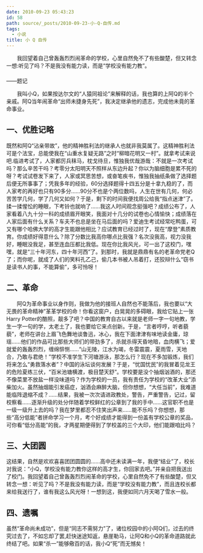 ```yaml
---
date: 2010-09-23 05:43:23
id: 58
path: source/_posts/2010-09-23-小-Q-自传.md
tags:
  - 小说
title: 小 Q 自传
---
```


　　我回望着自己曾轰轰烈烈闹革命的学校，心里自然免不了有些酸楚，但又转念一想:听见了吗？不是我没有能力读，而是“学校没有能力教”。                　　　　　　　　　　　　　　　　　　　　　　　　　　　　　　　　　　　　　　　　　　　　——题记

　　我叫小Q，如果按达尔文的“人猿同祖论”来解释的话，我也算的上阿Q的半个亲戚。阿Q当年闹革命“出师未捷身先死”，我决定继承他的遗志，完成他未竟的革命事业。

## 一、优胜记略

既然和阿Q“沾亲带故”，他的精神胜利法的继承人也就非我莫属了。这精神胜利法可是个法宝，总能使我在“山重水复疑无路”之时“柳暗花明又一村”。就拿考试来说吧.临进考试了，人家都厉兵秣马，枕戈待旦，惟独我优哉游哉：不就是一次考试吗？那么辛苦干吗？考零分太阳明天不照样从东边升起？你以为脑细胞是累不死的呀？考试试卷发下来了，人家或冥思苦想，或奋笔疾书，惟独我抽纸条做了选择题后便无所事事了；凭我多年的经验，60分选择题得十四五分是十拿九稳的了，而人家考的再好也只有90多分……90分不也是个两位数吗，人生在世有几何，何必苦苦学几何，学了几何又如何？于是，剩下的时间我便找周公给我“指点迷津”了。揉一揉惺忪的睡眼，下考铃也就响了……我这人时间观念挺强吧？成绩公布了，人家看着八九十分一科的成绩眉开眼笑，我面对十几分的试卷也心情愉快；成绩落在人家后面有什么关系？车夫不也总是坐在马后面的吗？爱迪生考试经常吃鸭蛋，可又有哪个哈佛大学的高才生能跟他相比？应试教育已经过时了，现在“摩登”素质教育。你成绩好得意什么？除了分数比我高你哪点比我强？名次没我高，视力没我好，睡眠没我足，甚至连血压都比我低。现在你比我风光，可一出了这校门，嘿嘿，就是“三十年河东，四十年河西”了。到那时，我就是鼎鼎有名的老革命党老Q了；而你呢，就成了人们的笑料孔乙己，偷几本书被人吊着打，还狡辩什么“窃书是读书人的事，不能算偷”，多可怜呀！

## 二、革命

　　阿Q为革命事业以身作则，我做为他的接班人自然也不能落后，我也要以“大无畏的革命精神”革革学校的命！你看这窗户，白晃晃的多碍眼，我给它贴上一张Harry Potter的酷照，靓多了吧？中国的教育自古以来就是老师一字一句地教，学生一字一句的学，太老土了，我也要给它来点创新。于是，“言者哼哼，听者藐藐”，老师在讲台上眉飞色舞地谈鲁迅，冰心，我在下面津津有味地读金庸，琼瑶……他们的作品可比那些大师们的带劲多了，杀就杀得天昏地暗，血肉横飞；爱就爱的轰轰烈烈，缠绵悱恻……“山无陵，江水为竭，冬雷震震，夏雨雪，天地合，乃敢与君绝！”学校不准学生下河塘游泳，那怎么行？现在不多加锻炼，我们将来怎么“勇救落水者”？中国的泳坛谈何发展？于是，“忧国忧民”的我冒着见龙王的危险夏练三伏，“百米池塘横渡，极目楚天舒”。学校要是没个抽烟汹酒的，那还不像菜里不放盐一样没味道吗？作为学校的一员，我有责任为学校的“改革大业”添柴加火。虽然抽烟能引发癌症，汹酒会麻醉大脑，但你想想，“大任当前”，我难道能临阵退缩不成？……结果，我被一次次请进政教处，警告，严重警告，记过，留校察看……逐渐升级的处分伴随着学校鲜红的公章到了我的手中……这官职不也是一级一级升上去的吗？我在梦里都忍不住笑出声来……能不乐吗？你想想，那些“高分低能”者拼命学习一个月，考个好成绩才能得到一份盖有学校公章的奖品，可你看“低分高能”的我，才两星期便得到了学校盖的三个大印，他们能跟咱比吗？

## 三、大团圆

这结果，自然是欢欢喜喜团团圆圆的……高中还未读满一年，我便“结业”了，校长对我说：“小Q，学校没有能力教你这样的高才生，你回家去吧。”并亲自把我送出了校门。我回望着自己曾轰轰烈烈闹革命的学校，心里自然免不了有些酸楚，但又转念一想：听见了吗？不是我没有能力读，而是“学校没有能力教”，而且连校长都来给我送行了，谁有我这么风光呀！一想到这，我便如同六月天喝了雪水一般。


## 四、遗嘱

虽然“革命尚未成功”，但是“同志不需努力”了，诸位校园中的小阿Q们，过去的终究过去了，不如忘却了罢,赶快迷途知返，悬崖勒马，让阿Q和小Q的革命道路就此终结了吧。如果“杀一”能够儆百的话，我小Q“死”而无憾矣！